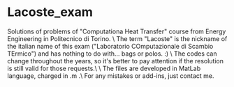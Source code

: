 # Lacoste_exam
Solutions of problems of "Computationa Heat Transfer" course from Energy Engineering in Politecnico di Torino. \\
The term "Lacoste" is the nickname of the italian name of this exam ("Laboratorio COmputazionale di Scambio TErmico") and has nothing to do with... bags or polos. :) \\
The codes can change throughout the years, so it's better to pay attention if the resolution is still valid for those requests.\\
\\
The files are developed in MatLab language, charged in .m .\\
For any mistakes or add-ins, just contact me.
